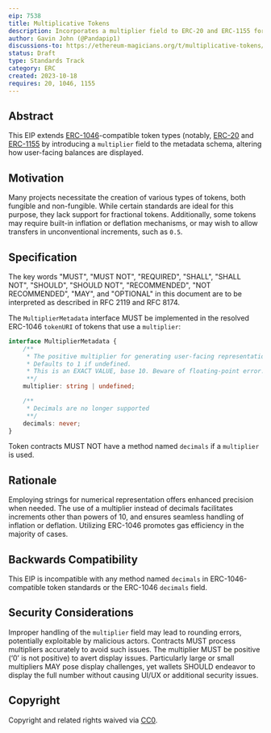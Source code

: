 ```yaml
---
eip: 7538
title: Multiplicative Tokens
description: Incorporates a multiplier field to ERC-20 and ERC-1155 for fractional token values
author: Gavin John (@Pandapip1)
discussions-to: https://ethereum-magicians.org/t/multiplicative-tokens/16149
status: Draft
type: Standards Track
category: ERC
created: 2023-10-18
requires: 20, 1046, 1155
---
```


## Abstract

This EIP extends [ERC-1046](./01046.md)-compatible token types (notably, [ERC-20](./00020.md) and [ERC-1155](./01155.md) by introducing a `multiplier` field to the metadata schema, altering how user-facing balances are displayed.

## Motivation

Many projects necessitate the creation of various types of tokens, both fungible and non-fungible. While certain standards are ideal for this purpose, they lack support for fractional tokens. Additionally, some tokens may require built-in inflation or deflation mechanisms, or may wish to allow transfers in unconventional increments, such as `0.5`.

## Specification

The key words "MUST", "MUST NOT", "REQUIRED", "SHALL", "SHALL NOT", "SHOULD", "SHOULD NOT", "RECOMMENDED", "NOT RECOMMENDED", "MAY", and "OPTIONAL" in this document are to be interpreted as described in RFC 2119 and RFC 8174.

The `MultiplierMetadata` interface MUST be implemented in the resolved ERC-1046 `tokenURI` of tokens that use a `multiplier`:

```typescript
interface MultiplierMetadata {
    /**
     * The positive multiplier for generating user-facing representation.
     * Defaults to 1 if undefined.
     * This is an EXACT VALUE, base 10. Beware of floating-point error!
     **/
    multiplier: string | undefined;

    /**
     * Decimals are no longer supported
     **/
    decimals: never;
}
```

Token contracts MUST NOT have a method named `decimals` if a `multiplier` is used.

## Rationale

Employing strings for numerical representation offers enhanced precision when needed. The use of a multiplier instead of decimals facilitates increments other than powers of 10, and ensures seamless handling of inflation or deflation. Utilizing ERC-1046 promotes gas efficiency in the majority of cases.

## Backwards Compatibility

This EIP is incompatible with any method named `decimals` in ERC-1046-compatible token standards or the ERC-1046 `decimals` field.

## Security Considerations

Improper handling of the `multiplier` field may lead to rounding errors, potentially exploitable by malicious actors. Contracts MUST process multipliers accurately to avoid such issues. The multiplier MUST be positive (‘0’ is not positive) to avert display issues. Particularly large or small multipliers MAY pose display challenges, yet wallets SHOULD endeavor to display the full number without causing UI/UX or additional security issues.

## Copyright

Copyright and related rights waived via [CC0](/LICENSE.md).
